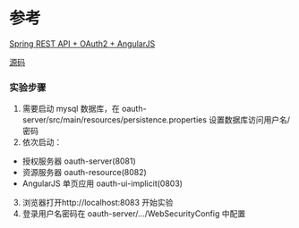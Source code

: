 # 参考

[Spring REST API + OAuth2 + AngularJS](http://www.baeldung.com/rest-api-spring-oauth2-angularjs)

[源码](https://github.com/Baeldung/spring-security-oauth)

### 实验步骤

1. 需要启动 mysql 数据库，在 oauth-server/src/main/resources/persistence.properties 设置数据库访问用户名/密码
2. 依次启动：

- 授权服务器 oauth-server(8081)
- 资源服务器 oauth-resource(8082)
- AngularJS 单页应用 oauth-ui-implicit(0803)

3. 浏览器打开http://localhost:8083 开始实验
4. 登录用户名密码在 oauth-server/.../WebSecurityConfig 中配置
